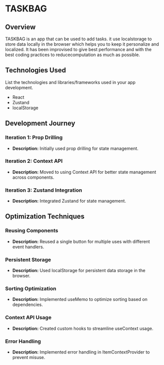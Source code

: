 # TASKBAG

## Overview

TASKBAG is an app that can be used to add tasks. it use localstorage to store data locally in the browser which helps you to keep it personalize and localized. It has been improvised to give best performance and with the best coding practices to reducecomputation as much as possible.

## Technologies Used

List the technologies and libraries/frameworks used in your app development.

- React
- Zustand
- localStorage

## Development Journey

### Iteration 1: Prop Drilling

- **Description:** Initially used prop drilling for state management.

### Iteration 2: Context API

- **Description:** Moved to using Context API for better state management across components.

### Iteration 3: Zustand Integration

- **Description:** Integrated Zustand for state management.

## Optimization Techniques

### Reusing Components

- **Description:** Reused a single button for multiple uses with different event handlers.

### Persistent Storage

- **Description:** Used localStorage for persistent data storage in the browser.

### Sorting Optimization

- **Description:** Implemented useMemo to optimize sorting based on dependencies.

### Context API Usage

- **Description:** Created custom hooks to streamline useContext usage.

### Error Handling

- **Description:** Implemented error handling in ItemContextProvider to prevent misuse.
